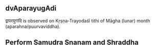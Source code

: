 ## dvAparayugAdi

द्वापरयुगादि is observed on Kṛṣṇa-Trayodaśī tithi of Māgha (lunar) month (aparahna/puurvaviddha).

Perform Samudra Snanam and Shraddha
---
